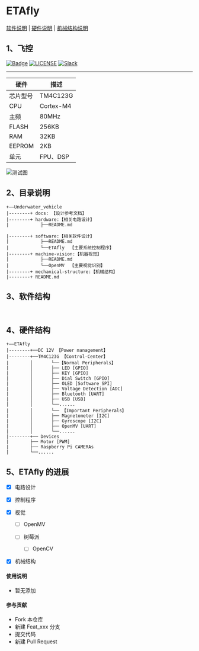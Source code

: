 # ETAfly

[软件说明](./software/README.md) |
[硬件说明](./hardware/README.md) |
[机械结构说明](./graphic_model/README.md)

## 1、飞控
[![Badge](https://img.shields.io/badge/link-996.icu-%23FF4D5B.svg)](https://996.icu/#/en_US)
[![LICENSE](https://img.shields.io/badge/license-Anti%20996-blue.svg)](https://github.com/996icu/996.ICU/blob/master/LICENSE)
[![Slack](https://img.shields.io/badge/slack-996icu-green.svg)](https://join.slack.com/t/996icu/shared_invite/enQtNTg4MjA3MzA1MzgxLWQyYzM5M2IyZmIyMTVjMzU5NTE5MGI5Y2Y2YjgwMmJiMWMxMWMzNGU3NDJmOTdhNmRlYjJlNjk5ZWZhNWIwZGM)

---

| 硬件 | 描述 |
| -- | -- |
|芯片型号| TM4C123G |
|CPU| Cortex-M4 |
|主频| 80MHz |
|FLASH| 256KB |
|RAM|  32KB |
|EEPROM|  2KB |
|单元| FPU、DSP |


![测试图](https://img-blog.csdnimg.cn/20190616200215386.jpg?x-oss-process=image/watermark,type_ZmFuZ3poZW5naGVpdGk,shadow_10,text_aHR0cHM6Ly9ibG9nLmNzZG4ubmV0L3FxXzM5NDkyOTMy,size_16,color_FFFFFF,t_70)




## 2、目录说明
```
+——Underwater_vehicle
|--------+ docs: 【设计参考文档】
|--------+ hardware:【相关电路设计】      
|            ├──README.md

|--------+ software:【相关软件设计】
|            ├──README.md
|			 └──ETAfly  【主要系统控制程序】
|--------+ machine-vision:【机器视觉】
|            ├──README.md
|			 └──OpenMV  【主要视觉识别】
|--------+ mechanical-structure:【机械结构】
|--------+ README.md
```

## 3、软件结构
```


```

## 4、硬件结构


```
+——ETAfly
|--------+──DC 12V 【Power management】 
|--------+──TM4C123G 【Control-Center】                  
|        │       └──【Normal Peripherals】
|        │       ├── LED [GPIO]   
|        │       ├── KEY [GPIO]  
|        │       ├── Dial Switch [GPIO]   
|        │       ├── OLED [Software SPI]       
|        │       ├── Voltage Detection [ADC]             
|        │       ├── Bluetooth [UART]       
|        │       ├── USB [USB]
|        │       └──......  
|        │       └── 【Important Peripherals】
|        │       ├── Magnetometer [I2C]
|        │       ├── Gyroscope [I2C]   
|        │       ├── OpenMV [UART]
|        │       └──...... 
|--------+── Devices
|        ├── Motor [PWM]
|        ├── Raspberry Pi CAMERAs 
|        └──...... 
```






## 5、ETAfly 的进展
- [X] 电路设计

	
- [X] 控制程序


- [X] 视觉
	- [ ] OpenMV

	- [ ] 树莓派
		- [ ] OpenCV


- [X] 机械结构






#### 使用说明

- 暂无添加

#### 参与贡献

- Fork 本仓库
- 新建 Feat_xxx 分支
- 提交代码
- 新建 Pull Request





